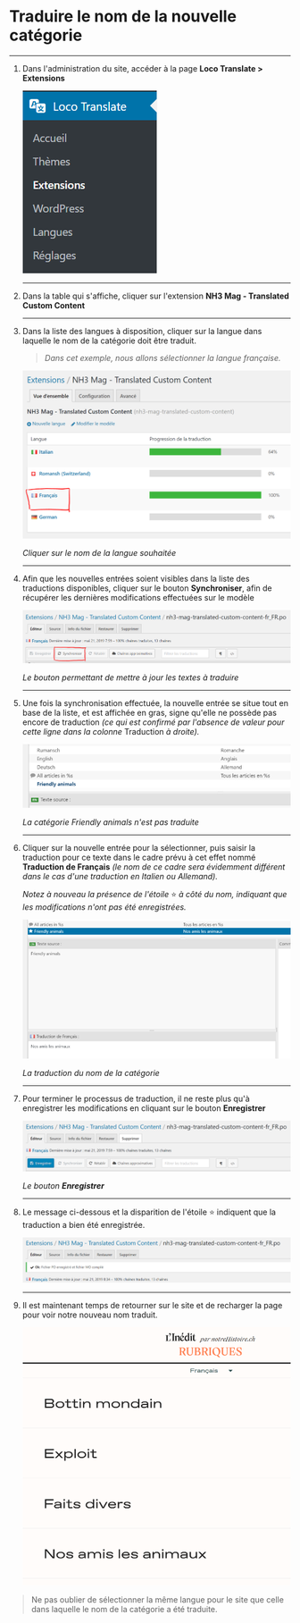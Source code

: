 # Traduire le nom de la nouvelle catégorie

---

1. Dans l'administration du site, accéder à la page **Loco Translate > Extensions**

    ![](./img/loco-menu.png)

    ---

2. Dans la table qui s'affiche, cliquer sur l'extension **NH3 Mag - Translated Custom Content**

    ---

3. Dans la liste des langues à disposition, cliquer sur la langue dans laquelle le nom de la catégorie doit être traduit.

    > *Dans cet exemple, nous allons sélectionner la langue française.*

    ![](./img/lang-select.png)

    _Cliquer sur le nom de la langue souhaitée_

    ---

4. Afin que les nouvelles entrées soient visibles dans la liste des traductions disponibles, cliquer sur le bouton **Synchroniser**, afin de récupérer les dernières modifications effectuées sur le modèle

    ![](./img/sync-btn.png)

    _Le bouton permettant de mettre à jour les textes à traduire_

    ---

5. Une fois la synchronisation effectuée, la nouvelle entrée se situe tout en base de la liste, et est affichée en gras, signe qu'elle ne possède pas encore de traduction *(ce qui est confirmé par l'absence de valeur pour cette ligne dans la colonne* Traduction *à droite).*

    ![](./img/new-entry.png)

    _La catégorie Friendly animals n'est pas traduite_

    ---

6. Cliquer sur la nouvelle entrée pour la sélectionner, puis saisir la traduction pour ce texte dans le cadre prévu à cet effet nommé **Traduction de Français** *(le nom de ce cadre sera évidemment différent dans le cas d'une traduction en Italien ou Allemand).*

    *Notez à nouveau la présence de l'étoile* ⭐ *à côté du nom, indiquant que les modifications n'ont pas été enregistrées.*

    ![](./img/translated-entry.png)

    _La traduction du nom de la catégorie_

    ---

7. Pour terminer le processus de traduction, il ne reste plus qu'à enregistrer les modifications en cliquant sur le bouton **Enregistrer**

    ![](./img/save-btn.png)

    _Le bouton **Enregistrer**_

    ---

8. Le message ci-dessous et la disparition de l'étoile ⭐ indiquent que la traduction a bien été enregistrée.

    ![](./img/success-msg.png)

    ---

9. Il est maintenant temps de retourner sur le site et de recharger la page pour voir notre nouveau nom traduit.

    ![](./img/translated-category.png)

> Ne pas oublier de sélectionner la même langue pour le site que celle dans laquelle le nom de la catégorie a été traduite.
